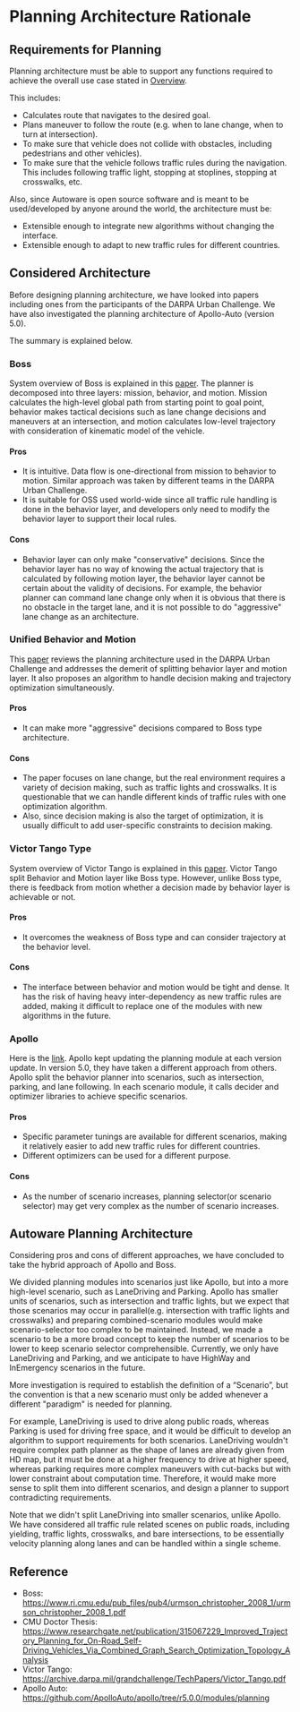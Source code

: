 # Planning Architecture Rationale

## Requirements for Planning

Planning architecture must be able to support any functions required to achieve the overall use case stated in [Overview](../Overview.md).

This includes:

- Calculates route that navigates to the desired goal.
- Plans maneuver to follow the route (e.g. when to lane change, when to turn at intersection).
- To make sure that vehicle does not collide with obstacles, including pedestrians and other vehicles).
- To make sure that the vehicle follows traffic rules during the navigation. This includes following traffic light, stopping at stoplines, stopping at crosswalks, etc.

Also, since Autoware is open source software and is meant to be used/developed by anyone around the world, the architecture must be:

- Extensible enough to integrate new algorithms without changing the interface.
- Extensible enough to adapt to new traffic rules for different countries.

## Considered Architecture

Before designing planning architecture, we have looked into papers including ones from the participants of the DARPA Urban Challenge. We have also investigated the planning architecture of Apollo-Auto (version 5.0).

The summary is explained below.

### Boss

System overview of Boss is explained in this [paper](https://www.ri.cmu.edu/pub_files/pub4/urmson_christopher_2008_1/urmson_christopher_2008_1.pdf).
The planner is decomposed into three layers: mission, behavior, and motion. Mission calculates the high-level global path from starting point to goal point, behavior makes tactical decisions such as lane change decisions and maneuvers at an intersection, and motion calculates low-level trajectory with consideration of kinematic model of the vehicle.

#### Pros

- It is intuitive. Data flow is one-directional from mission to behavior to motion. Similar approach was taken by different teams in the DARPA Urban Challenge.
- It is suitable for OSS used world-wide since all traffic rule handling is done in the behavior layer, and developers only need to modify the behavior layer to support their local rules.

#### Cons

- Behavior layer can only make "conservative" decisions. Since the behavior layer has no way of knowing the actual trajectory that is calculated by following motion layer, the behavior layer cannot be certain about the validity of decisions. For example, the behavior planner can command lane change only when it is obvious that there is no obstacle in the target lane, and it is not possible to do "aggressive" lane change as an architecture.

### Unified Behavior and Motion

This [paper](https://www.researchgate.net/publication/315067229_Improved_Trajectory_Planning_for_On-Road_Self-Driving_Vehicles_Via_Combined_Graph_Search_Optimization_Topology_Analysis) reviews the planning architecture used in the DARPA Urban Challenge and addresses the demerit of splitting behavior layer and motion layer. It also proposes an algorithm to handle decision making and trajectory optimization simultaneously.

#### Pros

- It can make more "aggressive" decisions compared to Boss type architecture.

#### Cons

- The paper focuses on lane change, but the real environment requires a variety of decision making, such as traffic lights and crosswalks. It is questionable that we can handle different kinds of traffic rules with one optimization algorithm.
- Also, since decision making is also the target of optimization, it is usually difficult to add user-specific constraints to decision making.

### Victor Tango Type

System overview of Victor Tango is explained in this [paper](https://archive.darpa.mil/grandchallenge/TechPapers/Victor_Tango.pdf).
Victor Tango split Behavior and Motion layer like Boss type. However, unlike Boss type, there is feedback from motion whether a decision made by behavior layer is achievable or not.

#### Pros

- It overcomes the weakness of Boss type and can consider trajectory at the behavior level.

#### Cons

- The interface between behavior and motion would be tight and dense. It has the risk of having heavy inter-dependency as new traffic rules are added, making it difficult to replace one of the modules with new algorithms in the future.

### Apollo

Here is the [link](https://github.com/ApolloAuto/apollo/tree/r5.0.0/modules/planning).
Apollo kept updating the planning module at each version update. In version 5.0, they have taken a different approach from others. Apollo split the behavior planner into scenarios, such as intersection, parking, and lane following. In each scenario module, it calls decider and optimizer libraries to achieve specific scenarios.

#### Pros

- Specific parameter tunings are available for different scenarios, making it relatively easier to add new traffic rules for different countries.
- Different optimizers can be used for a different purpose.

#### Cons

- As the number of scenario increases, planning selector(or scenario selector) may get very complex as the number of scenario increases.

## Autoware Planning Architecture

Considering pros and cons of different approaches, we have concluded to take the hybrid approach of Apollo and Boss.

We divided planning modules into scenarios just like Apollo, but into a more high-level scenario, such as LaneDriving and Parking. Apollo has smaller units of scenarios, such as intersection and traffic lights, but we expect that those scenarios may occur in parallel(e.g. intersection with traffic lights and crosswalks) and preparing combined-scenario modules would make scenario-selector too complex to be maintained. Instead, we made a scenario to be a more broad concept to keep the number of scenarios to be lower to keep scenario selector comprehensible. Currently, we only have LaneDriving and Parking, and we anticipate to have HighWay and InEmergency scenarios in the future.

More investigation is required to establish the definition of a “Scenario”, but the convention is that a new scenario must only be added whenever a different "paradigm" is needed for planning.

For example, LaneDriving is used to drive along public roads, whereas Parking is used for driving free space, and it would be difficult to develop an algorithm to support requirements for both scenarios. LaneDriving wouldn't require complex path planner as the shape of lanes are already given from HD map, but it must be done at a higher frequency to drive at higher speed, whereas parking requires more complex maneuvers with cut-backs but with lower constraint about computation time. Therefore, it would make more sense to split them into different scenarios, and design a planner to support contradicting requirements.

Note that we didn't split LaneDriving into smaller scenarios, unlike Apollo. We have considered all traffic rule related scenes on public roads, including yielding, traffic lights, crosswalks, and bare intersections, to be essentially velocity planning along lanes and can be handled within a single scheme.

## Reference

- Boss: <https://www.ri.cmu.edu/pub_files/pub4/urmson_christopher_2008_1/urmson_christopher_2008_1.pdf>
- CMU Doctor Thesis: <https://www.researchgate.net/publication/315067229_Improved_Trajectory_Planning_for_On-Road_Self-Driving_Vehicles_Via_Combined_Graph_Search_Optimization_Topology_Analysis>
- Victor Tango: <https://archive.darpa.mil/grandchallenge/TechPapers/Victor_Tango.pdf>
- Apollo Auto: <https://github.com/ApolloAuto/apollo/tree/r5.0.0/modules/planning>
